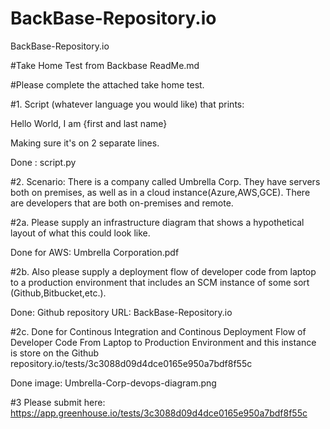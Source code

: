 # BackBase-Repository.io
BackBase-Repository.io




#Take Home Test from Backbase ReadMe.md


#Please complete the attached take home test.

 

#1. Script (whatever language you would like) that prints:

 
 Hello World,
 I am {first and last name}
 
Making sure it's on 2 separate lines. 

Done : script.py
 
#2. Scenario: There is a company called Umbrella Corp. 
They have servers both on premises, as well as in a cloud instance(Azure,AWS,GCE). 
There are developers that are both on-premises and remote. 

#2a. Please supply an infrastructure diagram that shows a hypothetical layout of what this could 
look like.

Done for AWS:  Umbrella Corporation.pdf

 
#2b. Also please supply a deployment flow of developer code from laptop to a production 
environment that includes an SCM instance of some sort (Github,Bitbucket,etc.). 

Done: Github repository URL: 
BackBase-Repository.io

#2c. Done for Continous Integration and Continous Deployment Flow of Developer Code
From Laptop to Production Environment and this instance is store on the Github repository.io/tests/3c3088d09d4dce0165e950a7bdf8f55c

Done image:  Umbrella-Corp-devops-diagram.png


#3 Please submit here:
https://app.greenhouse.io/tests/3c3088d09d4dce0165e950a7bdf8f55c

